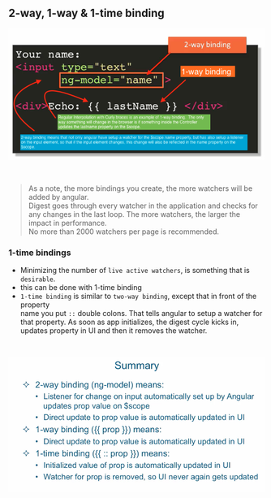 ## 2-way, 1-way & 1-time binding


![](../images/2waybinding.png)

<br/>


> As a note, the more bindings you create, the more watchers will be added by angular.       
> Digest goes through every watcher in the application and checks for any changes in the
> last loop. The more watchers, the larger the impact in performance.        
> No more than 2000 watchers per page is recommended.


### 1-time bindings

- Minimizing the number of `live active watchers`, is something that is `desirable`.
- this can be done with 1-time binding
- `1-time binding` is similar to `two-way binding`, except that in front of the property    
  name you put `::` double colons. That tells angular to setup a watcher for that property.
  As soon as app initializes, the digest cycle kicks in, updates property in UI and then it removes the watcher.

<br/>

![](../images/bindinglogic.png)

<br/>





























